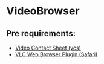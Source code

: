 # VideoBrowser

## Pre requirements:

- [Video Contact Sheet (vcs)](https://p.outlyer.net/vcs/)
- [VLC Web Browser Plugin (Safari)](http://www.videolan.org/vlc/download-macosx.ja.html)
